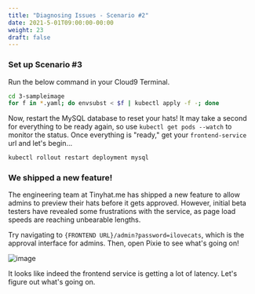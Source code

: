 ```yaml
---
title: "Diagnosing Issues - Scenario #2"
date: 2021-5-01T09:00:00-00:00
weight: 23
draft: false
---
```

### Set up Scenario #3
Run the below command in your Cloud9 Terminal.
```bash
cd 3-sampleimage
for f in *.yaml; do envsubst < $f | kubectl apply -f -; done
```
Now, restart the MySQL database to reset your hats! It may take a second for everything to be ready again, so use `kubectl get pods --watch` to monitor the status. Once everything is "ready," get your `frontend-service` url and let's begin...

```bash
kubectl rollout restart deployment mysql
```

### We shipped a new feature!
The engineering team at Tinyhat.me has shipped a new feature to allow admins to preview their hats before it gets approved. However, initial beta testers have revealed some frustrations with the service, as page load speeds are reaching unbearable lengths. 

Try navigating to `{FRONTEND URL}/admin?password=ilovecats`, which is the approval interface for admins. Then, open Pixie to see what's going on!

![image](/images/pixie/3-cluster.png)

It looks like indeed the frontend service is getting a lot of latency. Let's figure out what's going on. 